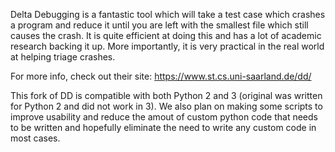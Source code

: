 Delta Debugging is a fantastic tool which will take a test case which crashes
a program and reduce it until you are left with the smallest file which still
causes the crash.  It is quite efficient at doing this and has a lot of
academic research backing it up.  More importantly, it is very practical in
the real world at helping triage crashes.

For more info, check out their site:
https://www.st.cs.uni-saarland.de/dd/

This fork of DD is compatible with both Python 2 and 3 (original was written
for Python 2 and did not work in 3).  We also plan on making some scripts to
improve usability and reduce the amout of custom python code that needs to be
written and hopefully eliminate the need to write any custom code in most
cases.

